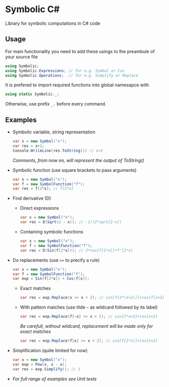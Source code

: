 # Symbolic C#
Library for symbolic computations in C# code

## Usage
For main functionality you need to add these usings to the preambule of your source file
```cs
using Symbolic;
using Symbolic.Expressions; // for e.g. Symbol or Cos
using Symbolic.Operations;  // for e.g. Simplify or Replace
```
It is prefered to import required functions into global namesapce with
```cs
using static Symbolic._;
```
Otherwise, use prefix ```_.``` before every command.

## Examples
* Symbolic variable, string representation
  ```cs
  var x = new Symbol("x");
  var res = x+2;
  Console.WrileLine(res.ToString()) // x+2
  ```
  
  *Comments, from now on, will represent the output of ToString()*
  
* Symbolic function (use square brackets to pass arguments)
  ```cs
  var x = new Symbol("x");
  var f = new SymbolFunction("f");
  var res = f[2*x]; // f[2*x]
  ```
* Find derivative (D)
  * Direct expressions
    ```cs
    var x = new Symbol("x");
    var res = D(Sqrt(2 - x)); // -1/(2*sqrt[2-x])
    ```
  * Containing symbolic functions
    ```cs
    var x = new Symbol("x");
    var f = new SymbolFunction("f");
    var res = D(Sin(f[2*x])); // 2*cos[f[2*x]]*f'[2*x]
    ```
* Do replacements (use ```>>``` to precify a rule)
  ```cs
  var x = new Symbol("x");
  var f = new SymbolFunction("f");
  var exp = Sin(f[2*x]) + Cos(f[x]);
  ```
  * Exact matches
    ```cs
    var res = exp.Replace(x >> x + 2); // sin[f[2*(x+2)]]+cos[f[x+2]]
    ```
  * With pattern matches (use tilde ```~``` as wildcard followed by its label)
    ```cs
    var res = exp.Replace(f[~x] >> x + 2); // sin[2*x+2]+cos[x+2]
    ```
    *Be carefull, without wildcard, replacement will be made only for exact matches*
    ```cs
    var res = exp.Replace(f[x] >> x + 2); // sin[f[2*x]]+cos[x+2]
    ```
* Simplification (quite limited for now)
  ```cs
  var x = new Symbol("x");
  var exp = Pow(x, x - x);
  var res = exp.Simplify(); // 1
  ```
* *For full range of examples see Unit tests*
